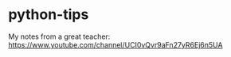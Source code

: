 # python-tips
My notes from a great teacher: https://www.youtube.com/channel/UCI0vQvr9aFn27yR6Ej6n5UA
